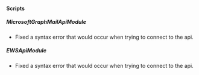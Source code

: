 #### Scripts

##### MicrosoftGraphMailApiModule

- Fixed a syntax error that would occur when trying to connect to the api.

##### EWSApiModule

- Fixed a syntax error that would occur when trying to connect to the api.
